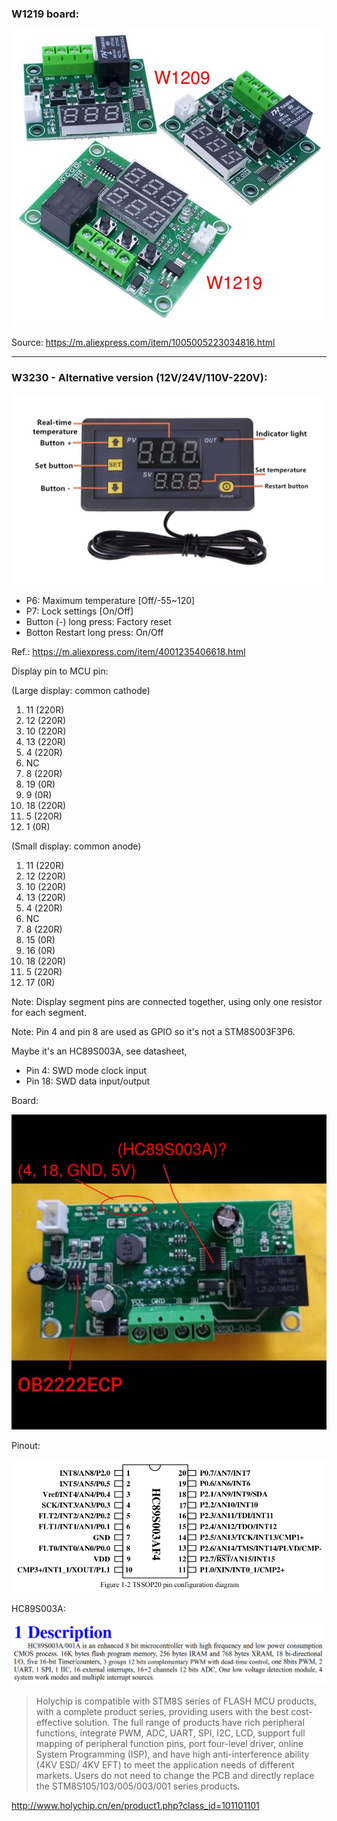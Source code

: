 ### W1219 board:

![image](https://raw.githubusercontent.com/rtek1000/W1209-firmware-modified/master/W1219-firmware-Dual-display/Doc/Dual_display.jpg)

Source: https://m.aliexpress.com/item/1005005223034816.html

----------

### W3230 - Alternative version (12V/24V/110V-220V):
![image](https://raw.githubusercontent.com/rtek1000/W1209-firmware-modified/master/W1219-firmware-Dual-display/Doc/W3230.png)

- P6: Maximum temperature [Off/-55~120]
- P7: Lock settings [On/Off]
- Button (-) long press: Factory reset
- Botton Restart long press: On/Off

Ref.: https://m.aliexpress.com/item/4001235406618.html

Display pin to MCU pin:

(Large display: common cathode)
1. 11 (220R)
2. 12 (220R)
3. 10 (220R)
4. 13 (220R)
5. 4 (220R)
6. NC
7. 8 (220R)
8. 19 (0R)
9. 9 (0R)
10. 18 (220R)
11. 5 (220R)
12. 1 (0R)

(Small display: common anode)
1. 11 (220R)
2. 12 (220R)
3. 10 (220R)
4. 13 (220R)
5. 4 (220R)
6. NC
7. 8 (220R)
8. 15 (0R)
9. 16 (0R)
10. 18 (220R)
11. 5 (220R)
12. 17 (0R)

Note: Display segment pins are connected together, using only one resistor for each segment.

Note: Pin 4 and pin 8 are used as GPIO so it's not a STM8S003F3P6.

Maybe it's an HC89S003A, see datasheet,
- Pin 4: SWD mode clock input
- Pin 18: SWD data input/output

Board:

![image](https://raw.githubusercontent.com/rtek1000/W1209-firmware-modified/master/W1219-firmware-Dual-display/Doc/W3230_board.jpg)

Pinout:

![image](https://raw.githubusercontent.com/rtek1000/W1209-firmware-modified/master/W1219-firmware-Dual-display/Doc/HC89S003A.png)

HC89S003A:

![image](https://raw.githubusercontent.com/rtek1000/W1209-firmware-modified/master/W1219-firmware-Dual-display/Doc/HC89S003A_desc.png)


>Holychip is compatible with STM8S series of FLASH MCU products, with a complete product series, providing users with the best cost-effective solution. The full range of products have rich peripheral functions, integrate PWM, ADC, UART, SPI, I2C, LCD, support full mapping of peripheral function  pins, port four-level driver, online System Programming (ISP), and have high anti-interference ability (4KV ESD/ 4KV EFT) to meet the application needs of different markets. Users do not need to change the PCB and directly replace the STM8S105/103/005/003/001 series products. 

http://www.holychip.cn/en/product1.php?class_id=101101101
